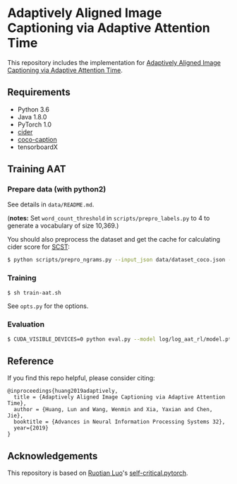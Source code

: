 # Adaptively Aligned Image Captioning via Adaptive Attention Time

This repository includes the implementation for [Adaptively Aligned Image Captioning via Adaptive Attention Time](https://arxiv.org/abs/1909.09060).

## Requirements

- Python 3.6
- Java 1.8.0
- PyTorch 1.0
- [cider](https://github.com/ruotianluo/cider)
- [coco-caption](https://github.com/ruotianluo/coco-caption)
- tensorboardX


## Training AAT

### Prepare data (with python2)

See details in `data/README.md`.

(**notes:** Set `word_count_threshold` in `scripts/prepro_labels.py` to 4 to generate a vocabulary of size 10,369.)

You should also preprocess the dataset and get the cache for calculating cider score for [SCST](https://arxiv.org/abs/1612.00563):

```bash
$ python scripts/prepro_ngrams.py --input_json data/dataset_coco.json --dict_json data/cocotalk.json --output_pkl data/coco-train --split train
```
### Training

```bash
$ sh train-aat.sh
```

See `opts.py` for the options.


### Evaluation

```bash
$ CUDA_VISIBLE_DEVICES=0 python eval.py --model log/log_aat_rl/model.pth --infos_path log/log_aat_rl/infos_aat.pkl  --dump_images 0 --dump_json 1 --num_images -1 --language_eval 1 --beam_size 2 --batch_size 100 --split test
```

## Reference

If you find this repo helpful, please consider citing:

```
@inproceedings{huang2019adaptively,
  title = {Adaptively Aligned Image Captioning via Adaptive Attention Time},
  author = {Huang, Lun and Wang, Wenmin and Xia, Yaxian and Chen, Jie},
  booktitle = {Advances in Neural Information Processing Systems 32},
  year={2019}
}
```

## Acknowledgements

This repository is based on [Ruotian Luo](https://github.com/ruotianluo)'s [self-critical.pytorch](https://github.com/ruotianluo/self-critical.pytorch).
